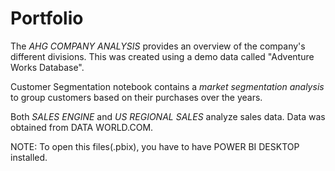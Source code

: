 # Portfolio
 
The *AHG COMPANY ANALYSIS* provides an overview of the company's different divisions. This was created using a demo data called "Adventure Works Database".

Customer Segmentation notebook contains a *market segmentation analysis* to group customers based on their purchases over the years.

Both *SALES ENGINE* and *US REGIONAL SALES* analyze sales data. Data was obtained from DATA WORLD.COM.

NOTE: To open this files(.pbix), you have to have POWER BI DESKTOP installed.

